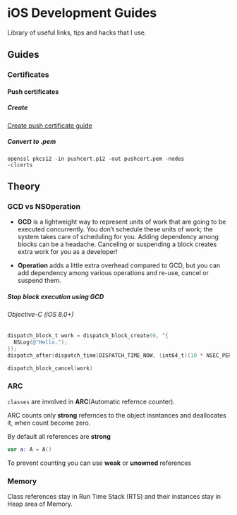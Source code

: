 # iOS Development Guides
Library of useful links, tips and hacks that I use. 
## Guides

### Certificates 

#### Push certificates

##### Create
[Create push certificate guide](https://medium.com/@ankushaggarwal/generate-apns-certificate-for-ios-push-notifications-85e4a917d522)

##### Convert to .pem
<code>openssl pkcs12 -in pushcert.p12 -out pushcert.pem -nodes -clcerts</code>

## Theory

### GCD vs NSOperation

 - __GCD__ is a lightweight way to represent units of work that are going to be executed concurrently. You don’t schedule these units of work; the system takes care of scheduling for you. Adding dependency among blocks can be a headache. Canceling or suspending a block creates extra work for you as a developer!

 - __Operation__  adds a little extra overhead compared to GCD, but you can add dependency among various operations and re-use, cancel or suspend them.
 
##### Stop block execution using GCD
###### Objective-C (iOS 8.0+)
```Objective-C
dispatch_block_t work = dispatch_block_create(0, ^{
  NSLog(@"Hello.");
});
dispatch_after(dispatch_time(DISPATCH_TIME_NOW, (int64_t)(10 * NSEC_PER_SEC)), dispatch_get_main_queue(), work);

dispatch_block_cancel(work)
```
### ARC

```classes``` are involved in __ARC__(Automatic refernce counter).

ARC counts only __strong__ refernces to the object insntances and deallocates it, when count become zero.

By default all references are __strong__
```Swift
var a: A = A()
```
To prevent counting you can use __weak__ or __unowned__ references

### Memory

Class references stay in Run Time Stack (RTS) and their instances stay in Heap area of Memory.



